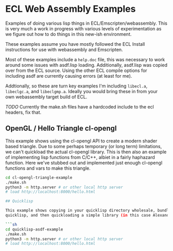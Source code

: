 # ECL Web Assembly Examples

Examples of doing various lisp things in ECL/Emscripten/webassembly. This is
very much a work in progress with various levels of experimentation as we
figure out how to do things in this new-ish environment.

These examples assume you have mostly followed the ECL Install instructions for use
with webassembly and Emscripten.

Most of these examples include a `help.doc` file, this was necessary to work around some
issues with asdf.lisp loading. Additionally, asdf.lisp was copied over from the ECL source.
Using the other ECL compile options for including asdf are currently causing errors (at least
for me).

Addtionally, so these are turn key examples I'm including `libecl.a`, `libeclgc.a`, and
`libeclgmp.a`. Ideally you would bring these in from your own webassembly target build of ECL.

*TODO* Currently the make.sh files have a hardcoded include to the ecl headers, fix that.

## OpenGL / Hello Triangle cl-opengl

This example shows using the cl-opengl API to create a modern shader based triangle.
Due to some perhaps temporary (or long term) limitations, we can't quickload the actual
cl-opengl library.  This is then also an example of implementing lisp functions  from C/C++,
albiet in a fairly haphazard function. Here we've stubbed out and implemented just enough
cl-opengl functions and vars to make this triangle.

```sh
cd cl-opengl-triangle-example
./make.sh
python3 -m http.server # or other local http server
# load http://localhost:8000/hello.html

## Quicklisp

This example shows copying in your quicklisp directory wholesale, bundling it, loading asdf and
quicklisp, and then quickloading a simple library (in this case Alexandra.)

```sh
cd quicklisp-asdf-example
./make.sh
python3 -m http.server # or other local http server
# load http://localhost:8000/hello.html
```

